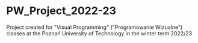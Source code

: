 # PW_Project_2022-23
Project created for "Visual Programming" ("Programowanie Wizualne") classes at the Poznań University of Technology in the winter term 2022/23
